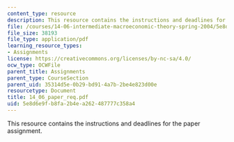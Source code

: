 ```yaml
---
content_type: resource
description: This resource contains the instructions and deadlines for the paper assignment.
file: /courses/14-06-intermediate-macroeconomic-theory-spring-2004/5e8d6e9fb8fa2b4ea262487777c358a4_14_06_paper_req.pdf
file_size: 38193
file_type: application/pdf
learning_resource_types:
- Assignments
license: https://creativecommons.org/licenses/by-nc-sa/4.0/
ocw_type: OCWFile
parent_title: Assignments
parent_type: CourseSection
parent_uid: 35314d5e-0b29-bd91-4a7b-2be4e823d00e
resourcetype: Document
title: 14_06_paper_req.pdf
uid: 5e8d6e9f-b8fa-2b4e-a262-487777c358a4
---
```

This resource contains the instructions and deadlines for the paper assignment.